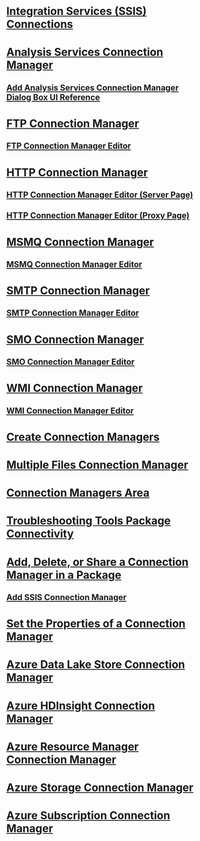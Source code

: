# [Integration Services (SSIS) Connections](integration-services-ssis-connections.md)
# [Analysis Services Connection Manager](analysis-services-connection-manager.md)
## [Add Analysis Services Connection Manager Dialog Box UI Reference](add-analysis-services-connection-manager-dialog-box-ui-reference.md)
# [FTP Connection Manager](ftp-connection-manager.md)
## [FTP Connection Manager Editor](ftp-connection-manager-editor.md)
# [HTTP Connection Manager](http-connection-manager.md)
## [HTTP Connection Manager Editor (Server Page)](http-connection-manager-editor-server-page.md)
## [HTTP Connection Manager Editor (Proxy Page)](http-connection-manager-editor-proxy-page.md)
# [MSMQ Connection Manager](msmq-connection-manager.md)
## [MSMQ Connection Manager Editor](../msmq-connection-manager-editor.md)
# [SMTP Connection Manager](smtp-connection-manager.md)
## [SMTP Connection Manager Editor](../smtp-connection-manager-editor.md)
# [SMO Connection Manager](smo-connection-manager.md)
## [SMO Connection Manager Editor](../smo-connection-manager-editor.md)
# [WMI Connection Manager](wmi-connection-manager.md)
## [WMI Connection Manager Editor](../wmi-connection-manager-editor.md)
# [Create Connection Managers](../create-connection-managers.md)
# [Multiple Files Connection Manager](multiple-files-connection-manager.md)
# [Connection Managers Area](../connection-managers-area.md)
# [Troubleshooting Tools Package Connectivity](../troubleshooting/troubleshooting-tools-for-package-connectivity.md)
# [Add, Delete, or Share a Connection Manager in a Package](../add-delete-or-share-a-connection-manager-in-a-package.md)
## [Add SSIS Connection Manager](../add-ssis-connection-manager.md)
# [Set the Properties of a Connection Manager](../set-the-properties-of-a-connection-manager.md)
# [Azure Data Lake Store Connection Manager](../azure-data-lake-store-connection-manager.md)
# [Azure HDInsight Connection Manager](../azure-hdinsight-connection-manager.md)
# [Azure Resource Manager Connection Manager](../azure-resource-manager-connection-manager.md)
# [Azure Storage Connection Manager](azure-storage-connection-manager.md)
# [Azure Subscription Connection Manager](azure-subscription-connection-manager.md)
